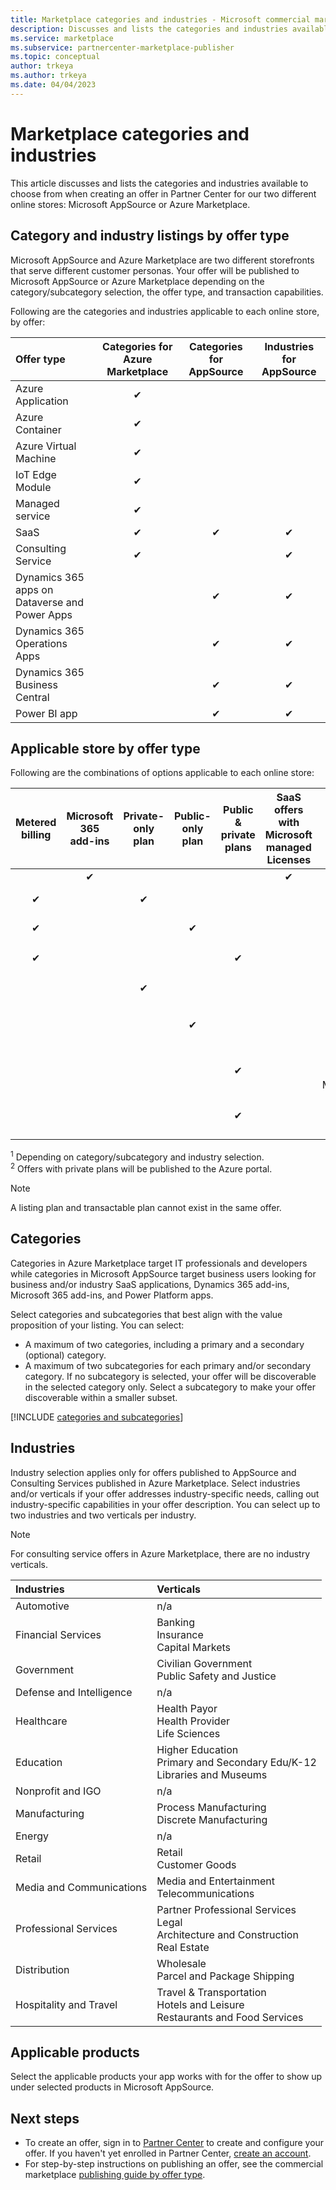 ```yaml
---
title: Marketplace categories and industries - Microsoft commercial marketplace
description: Discusses and lists the categories and industries available to choose from when creating an offer in Microsoft AppSource or Azure Marketplace.
ms.service: marketplace
ms.subservice: partnercenter-marketplace-publisher
ms.topic: conceptual
author: trkeya
ms.author: trkeya
ms.date: 04/04/2023
---
```


# Marketplace categories and industries

This article discusses and lists the categories and industries available to choose from when creating an offer in Partner Center for our two different online stores: Microsoft AppSource or Azure Marketplace.

## Category and industry listings by offer type

Microsoft AppSource and Azure Marketplace are two different storefronts that serve different customer personas. Your offer will be published to Microsoft AppSource or Azure Marketplace depending on the category/subcategory selection, the offer type, and transaction capabilities. 

Following are the categories and industries applicable to each online store, by offer:

| Offer type | Categories for Azure Marketplace | Categories for AppSource | Industries for AppSource |
| :------------------- |:----------------:|:------:|:-------------:|
| Azure Application     | &#x2714; |   |   |
| Azure Container       | &#x2714; |   |   |
| Azure Virtual Machine | &#x2714; |   |   |
| IoT Edge Module | &#x2714;  |  |  |
| Managed service | &#x2714; |  |  |
| SaaS | &#x2714; | &#x2714; | &#x2714; |
| Consulting Service    | &#x2714; |   | &#x2714; |
| Dynamics 365 apps on Dataverse and Power Apps | | &#x2714; | &#x2714; |
| Dynamics 365 Operations Apps | | &#x2714; | &#x2714; |
| Dynamics 365 Business Central | | &#x2714; | &#x2714; |
| Power BI app | | &#x2714; | &#x2714; |

## Applicable store by offer type

Following are the combinations of options applicable to each online store:

| Metered billing | Microsoft 365 add-ins | Private-only plan | Public-only plan | Public & private plans | SaaS offers with Microsoft managed Licenses |     Applicable online store     |
|:---------------:|:---------------------:|:-----------------:|:----------------:|:----------------------:|:-------------------------------------------:|:-------------------------------:|
|  | &#x2714; |  |  |  | &#x2714; | AppSource |
| &#x2714; |  | &#x2714; |  |  |  | Azure Marketplace |
| &#x2714; |  |  | &#x2714; |  |  | Azure Marketplace |
| &#x2714; |  |  |  | &#x2714; |  | Azure Marketplace<sup>2</sup> |
|  |  | &#x2714; |  |  |  | Azure Marketplace |
|  |  |  | &#x2714; |  |  | AppSource<sup>1</sup><br>Azure Marketplace<sup>1</sup> |
|  |  |  |  | &#x2714; |  | AppSource<sup>1</sup><br>Azure Marketplace<sup>1,2</sup> |
|  |  |  |  | &#x2714; |  | AppSource<sup>1</sup><br>Azure Marketplace<sup>1</sup> |

<sup>1</sup> Depending on category/subcategory and industry selection.<br>
<sup>2</sup> Offers with private plans will be published to the Azure portal.<br>

> [!NOTE]
> A listing plan and transactable plan cannot exist in the same offer.

## Categories

Categories in Azure Marketplace target IT professionals and developers while categories in Microsoft AppSource target business users looking for business and/or industry SaaS applications, Dynamics 365 add-ins, Microsoft 365 add-ins, and Power Platform apps.

Select categories and subcategories that best align with the value proposition of your listing. You can select:

- A maximum of two categories, including a primary and a secondary (optional) category.
- A maximum of two subcategories for each primary and/or secondary category. If no subcategory is selected, your offer will be discoverable in the selected category only. Select a subcategory to make your offer discoverable within a smaller subset.

[!INCLUDE [categories and subcategories](./includes/categories.md)]

## Industries

Industry selection applies only for offers published to AppSource and Consulting Services published in Azure Marketplace. Select industries and/or verticals if your offer addresses industry-specific needs, calling out industry-specific capabilities in your offer description. You can select up to two industries and two verticals per industry.

>[!NOTE]
>For consulting service offers in Azure Marketplace, there are no industry verticals.

| Industries |  Verticals |
| :------------------- | :----------------|
| Automotive | n/a |
| Financial Services | Banking<br>Insurance<br>Capital Markets |
| Government |  Civilian Government<br>Public Safety and Justice |
| Defense and Intelligence | n/a |
| Healthcare | Health Payor<br>Health Provider<br>Life Sciences |
| Education | Higher Education<br>Primary and Secondary Edu/K-12<br>Libraries and Museums |
| Nonprofit and IGO | n/a |
| Manufacturing | Process Manufacturing<br>Discrete Manufacturing|
| Energy | n/a |
| Retail | Retail<br>Customer Goods |
| Media and Communications | Media and Entertainment<br>Telecommunications |
| Professional Services | Partner Professional Services<br>Legal<br>Architecture and Construction<br>Real Estate |
| Distribution | Wholesale<br>Parcel and Package Shipping |
| Hospitality and Travel | Travel & Transportation<br>Hotels and Leisure<br>Restaurants and Food Services |

## Applicable products

Select the applicable products your app works with for the offer to show up under selected products in Microsoft AppSource.

## Next steps

- To create an offer, sign in to [Partner Center](https://go.microsoft.com/fwlink/?linkid=2165290) to create and configure your offer. If you haven't yet enrolled in Partner Center, [create an account](./create-account.md).
- For step-by-step instructions on publishing an offer, see the commercial marketplace [publishing guide by offer type](./publisher-guide-by-offer-type.md).






